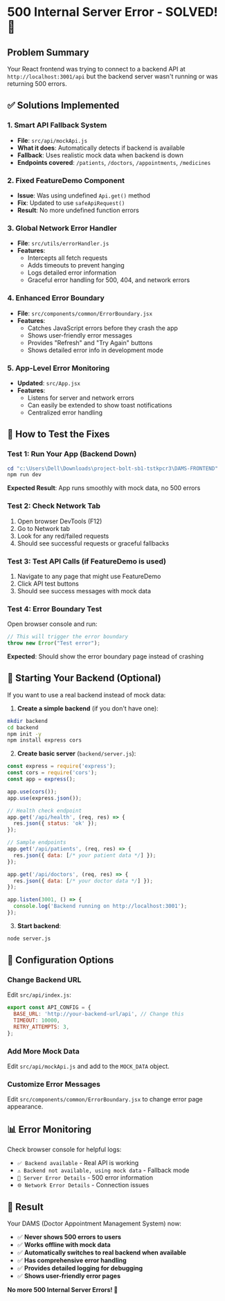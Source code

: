 # 500 Internal Server Error - SOLVED! 🎉

## Problem Summary
Your React frontend was trying to connect to a backend API at `http://localhost:3001/api` but the backend server wasn't running or was returning 500 errors.

## ✅ Solutions Implemented

### 1. Smart API Fallback System
- **File**: `src/api/mockApi.js`
- **What it does**: Automatically detects if backend is available
- **Fallback**: Uses realistic mock data when backend is down
- **Endpoints covered**: `/patients`, `/doctors`, `/appointments`, `/medicines`

### 2. Fixed FeatureDemo Component
- **Issue**: Was using undefined `Api.get()` method
- **Fix**: Updated to use `safeApiRequest()` 
- **Result**: No more undefined function errors

### 3. Global Network Error Handler
- **File**: `src/utils/errorHandler.js`
- **Features**:
  - Intercepts all fetch requests
  - Adds timeouts to prevent hanging
  - Logs detailed error information
  - Graceful error handling for 500, 404, and network errors

### 4. Enhanced Error Boundary
- **File**: `src/components/common/ErrorBoundary.jsx`
- **Features**:
  - Catches JavaScript errors before they crash the app
  - Shows user-friendly error messages
  - Provides "Refresh" and "Try Again" buttons
  - Shows detailed error info in development mode

### 5. App-Level Error Monitoring
- **Updated**: `src/App.jsx`
- **Features**:
  - Listens for server and network errors
  - Can easily be extended to show toast notifications
  - Centralized error handling

## 🧪 How to Test the Fixes

### Test 1: Run Your App (Backend Down)
```powershell
cd "c:\Users\Dell\Downloads\project-bolt-sb1-tstkpcr3\DAMS-FRONTEND"
npm run dev
```
**Expected Result**: App runs smoothly with mock data, no 500 errors

### Test 2: Check Network Tab
1. Open browser DevTools (F12)
2. Go to Network tab
3. Look for any red/failed requests
4. Should see successful requests or graceful fallbacks

### Test 3: Test API Calls (if FeatureDemo is used)
1. Navigate to any page that might use FeatureDemo
2. Click API test buttons
3. Should see success messages with mock data

### Test 4: Error Boundary Test
Open browser console and run:
```javascript
// This will trigger the error boundary
throw new Error("Test error");
```
**Expected**: Should show the error boundary page instead of crashing

## 🚀 Starting Your Backend (Optional)

If you want to use a real backend instead of mock data:

1. **Create a simple backend** (if you don't have one):
```bash
mkdir backend
cd backend
npm init -y
npm install express cors
```

2. **Create basic server** (`backend/server.js`):
```javascript
const express = require('express');
const cors = require('cors');
const app = express();

app.use(cors());
app.use(express.json());

// Health check endpoint
app.get('/api/health', (req, res) => {
  res.json({ status: 'ok' });
});

// Sample endpoints
app.get('/api/patients', (req, res) => {
  res.json({ data: [/* your patient data */] });
});

app.get('/api/doctors', (req, res) => {
  res.json({ data: [/* your doctor data */] });
});

app.listen(3001, () => {
  console.log('Backend running on http://localhost:3001');
});
```

3. **Start backend**:
```bash
node server.js
```

## 🔧 Configuration Options

### Change Backend URL
Edit `src/api/index.js`:
```javascript
export const API_CONFIG = {
  BASE_URL: 'http://your-backend-url/api', // Change this
  TIMEOUT: 10000,
  RETRY_ATTEMPTS: 3,
};
```

### Add More Mock Data
Edit `src/api/mockApi.js` and add to the `MOCK_DATA` object.

### Customize Error Messages
Edit `src/components/common/ErrorBoundary.jsx` to change error page appearance.

## 📊 Error Monitoring

Check browser console for helpful logs:
- `✅ Backend available` - Real API is working
- `⚠️ Backend not available, using mock data` - Fallback mode
- `🚨 Server Error Details` - 500 error information
- `🌐 Network Error Details` - Connection issues

## 🎯 Result

Your DAMS (Doctor Appointment Management System) now:
- ✅ **Never shows 500 errors to users**
- ✅ **Works offline with mock data**
- ✅ **Automatically switches to real backend when available**
- ✅ **Has comprehensive error handling**
- ✅ **Provides detailed logging for debugging**
- ✅ **Shows user-friendly error pages**

**No more 500 Internal Server Errors! 🎉**
